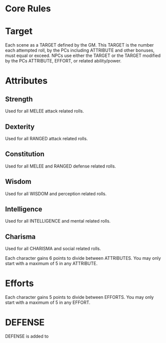 # Core Rules

# Target
Each scene as a TARGET defined by the GM.
This TARGET is the number each attempted roll, by the PCs including ATTRIBUTE and other bonuses, must equal or exceed.
NPCs use either the TARGET or the TARGET modified by the PCs ATTRIBUTE, EFFORT, or related ability/power.

# Attributes
## Strength
Used for all MELEE attack related rolls.
## Dexterity
Used for all RANGED attack related rolls.
## Constitution
Used for all MELEE and RANGED defense related rolls.
## Wisdom
Used for all WISDOM and perception related rolls.
## Intelligence
Used for all INTELLIGENCE and mental related rolls.
## Charisma
Used for all CHARISMA and social related rolls.

Each character gains 6 points to divide between ATTRIBUTES.
You may only start with a maximum of 5 in any ATTRIBUTE.

# Efforts
Each character gains 5 points to divide between EFFORTS.
You may only start with a maximum of 5 in any EFFORT.

# DEFENSE
DEFENSE is added to 
